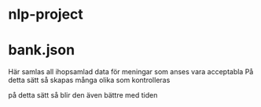 # nlp-project


# bank.json
Här samlas all ihopsamlad data för meningar som anses vara acceptabla
På detta sätt så skapas många olika som kontrolleras

på detta sätt så blir den även bättre med tiden
